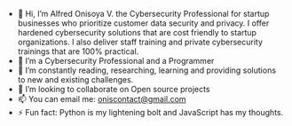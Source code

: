- 👋 Hi, I’m Alfred Onisoya V. the Cybersecurity Professional for startup businesses who prioritize customer data security and privacy. I offer hardened cybersecurity solutions that are cost friendly to startup organizations. I also deliver staff training and private cybersecurity trainings that are 100% practical.
- 👀 I’m a Cybersecurity Professional and a Programmer
- 🌱 I’m constantly reading, researching, learning and providing solutions to new and existing challenges.
- 💞️ I’m looking to collaborate on Open source projects
- 📫 You can email me: oniscontact@gmail.com
- ⚡ Fun fact: Python is my lightening bolt and JavaScript has my thoughts.

<!---
Onisoya/Onisoya is a ✨ special ✨ repository because its `README.md` (this file) appears on your GitHub profile.
You can click the Preview link to take a look at your changes.
--->
